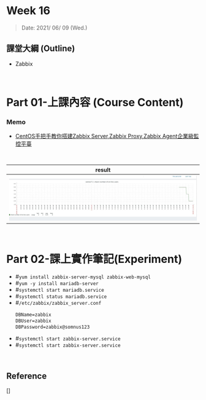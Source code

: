 # Week 16

> Date: 2021/ 06/ 09 (Wed.)

## 課堂大綱 (Outline)
* Zabbix
<br>


# Part 01-上課內容 (Course Content)
### Memo
* [CentOS手把手教你搭建Zabbix Server,Zabbix Proxy,Zabbix Agent企業級監控平臺](https://tw511.com/a/01/21076.html)
<br>

| result |
|:---:|
|![1](img/Week16-0609/1.jpg)|
<br>

# Part 02-課上實作筆記(Experiment)
* #`yum install zabbix-server-mysql zabbix-web-mysql`
* #`yum -y install mariadb-server`
* #`systemctl start mariadb.service`
* #`systemctl status mariadb.service`
* #`/etc/zabbix/zabbix_server.conf`
    ```
    DBName=zabbix
    DBUser=zabbix
    DBPassword=zabbix@somnus123
    ```
* #`systemctl start zabbix-server.service`
* #`systemctl start zabbix-server.service`
<br>

## Reference
[] []()